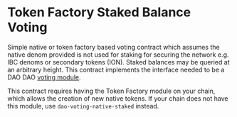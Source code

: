# Token Factory Staked Balance Voting

Simple native or token factory based voting contract which assumes the native denom
provided is not used for staking for securing the network e.g. IBC
denoms or secondary tokens (ION). Staked balances may be queried at an
arbitrary height. This contract implements the interface needed to be a DAO
DAO [voting
module](https://github.com/DA0-DA0/dao-contracts/wiki/DAO-DAO-Contracts-Design#the-voting-module).

This contract requires having the Token Factory module on your chain, which allows the creation of new native tokens. If your chain does not have this module, use `dao-voting-native-staked` instead.


